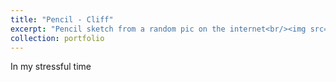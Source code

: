 ```yaml
---
title: "Pencil - Cliff"
excerpt: "Pencil sketch from a random pic on the internet<br/><img src='/images/PXL_20241005_231359525.MP.jpg'>"
collection: portfolio
---
```


In my stressful time
